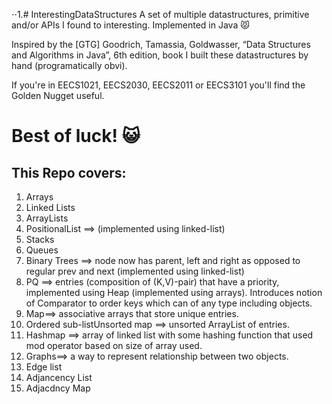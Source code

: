 ⋅⋅1.# InterestingDataStructures
A set of multiple datastructures, primitive and/or APIs I found  to interesting. Implemented in Java :pouting_cat:

Inspired by the [GTG] Goodrich, Tamassia, Goldwasser, “Data Structures and Algorithms in Java”, 6th edition, book I built these datastructures by hand (programatically obvi).

If you're in EECS1021, EECS2030, EECS2011 or EECS3101 you'll find the Golden Nugget useful. 

# Best of luck! :smiley_cat:

## This Repo covers:

1) Arrays 
2) Linked Lists 
3) ArrayLists 
4) PositionalList ==> (implemented using linked-list)
5) Stacks
6) Queues
7) Binary Trees ==> node now has parent, left and right as opposed to regular prev and next (implemented using linked-list)
8) PQ ==> entries (composition of (K,V)-pair) that have a priority, implemented using Heap (implemented using arrays). Introduces notion of Comparator to order keys which can of any type including objects.
9) Map==> associative arrays that store unique entries.
 1) Ordered sub-listUnsorted map ==> unsorted ArrayList of entries.
 2) Hashmap ==> array of linked list with some hashing function that used mod operator based on size of array used.
10) Graphs==> a way to represent relationship between two objects.
 1) Edge list
 2) Adjancency List
 3) Adjacdncy Map
 
 
 
 
